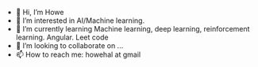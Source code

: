 - 👋 Hi, I’m Howe
- 👀 I’m interested in AI/Machine learning.
- 🌱 I’m currently learning Machine learning, deep learning, reinforcement learning. Angular. Leet code
- 💞️ I’m looking to collaborate on ... 
- 📫 How to reach me: howehal   at gmail

<!---
howehal/howehal is a ✨ special ✨ repository because its `README.md` (this file) appears on your GitHub profile.
You can click the Preview link to take a look at your changes.
--->
